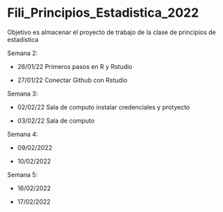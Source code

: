 # Fili_Principios_Estadistica_2022
Objetivo es almacenar el proyecto de trabajo de la clase de principios de estadística

Semana 2:

+ 26/01/22 Primeros pasos en R y Rstudio

+ 27/01/22 Conectar Github con Rstudio

Semana 3:

+ 02/02/22 Sala de computo instalar credenciales y protyecto

+ 03/02/22  Sala de computo

Semana 4:

+ 09/02/2022

+ 10/02/2022

Semana 5:

+ 16/02/2022

+ 17/02/2022

